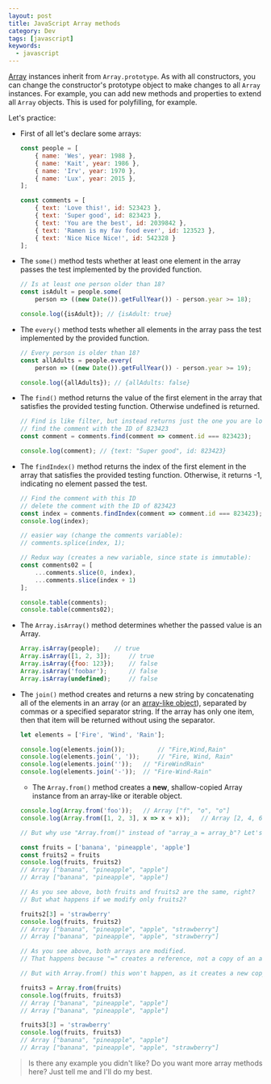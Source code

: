 ```yaml
---
layout: post
title: JavaScript Array methods
category: Dev
tags: [javascript]
keywords:
  - javascript
---
```


[Array](https://developer.mozilla.org/en-US/docs/Web/JavaScript/Reference/Global_Objects/Array) instances inherit from `Array.prototype`. As with all constructors, you can change the constructor's prototype object to make changes to all `Array` instances. For example, you can add new methods and properties to extend all `Array` objects. This is used for polyfilling, for example.


Let's practice:

- First of all let's declare some arrays:

  ```javascript
  const people = [
      { name: 'Wes', year: 1988 },
      { name: 'Kait', year: 1986 },
      { name: 'Irv', year: 1970 },
      { name: 'Lux', year: 2015 },
  ];
  
  const comments = [
      { text: 'Love this!', id: 523423 },
      { text: 'Super good', id: 823423 },
      { text: 'You are the best', id: 2039842 },
      { text: 'Ramen is my fav food ever', id: 123523 },
      { text: 'Nice Nice Nice!', id: 542328 }
  ];
  ```

- The `some()` method tests whether at least one element in the array passes the test implemented by the provided function.

  ```javascript
  // Is at least one person older than 18?
  const isAdult = people.some(
      person => ((new Date()).getFullYear()) - person.year >= 18);
  
  console.log({isAdult}); // {isAdult: true}
  ```

- The `every()` method tests whether all elements in the array pass the test implemented by the provided function.

  ```javascript
  // Every person is older than 18?
  const allAdults = people.every(
      person => ((new Date()).getFullYear()) - person.year >= 19);
  
  console.log({allAdults}); // {allAdults: false}
  ```

- The `find()` method returns the value of the first element in the array that satisfies the provided testing function. Otherwise undefined is returned.

  ```javascript
  // Find is like filter, but instead returns just the one you are looking for
  // find the comment with the ID of 823423
  const comment = comments.find(comment => comment.id === 823423);
  
  console.log(comment); // {text: "Super good", id: 823423}
  ```

- The `findIndex()` method returns the index of the first element in the array that satisfies the provided testing function. Otherwise, it returns -1, indicating no element passed the test.

  ```javascript
  // Find the comment with this ID
  // delete the comment with the ID of 823423
  const index = comments.findIndex(comment => comment.id === 823423);
  console.log(index);
  
  // easier way (change the comments variable): 
  // comments.splice(index, 1);
  
  // Redux way (creates a new variable, since state is immutable):
  const comments02 = [
      ...comments.slice(0, index),
      ...comments.slice(index + 1)
  ];
  
  console.table(comments);
  console.table(comments02);
  
  ```

- The `Array.isArray()` method determines whether the passed value is an Array.

  ```javascript
  Array.isArray(people);  	// true
  Array.isArray([1, 2, 3]);  	// true
  Array.isArray({foo: 123}); 	// false
  Array.isArray('foobar');   	// false
  Array.isArray(undefined);  	// false
  
  ```

- The `join()` method creates and returns a new string by concatenating all of the elements in an array (or an [array-like object](https://developer.mozilla.org/en-US/docs/Web/JavaScript/Guide/Indexed_collections#Working_with_array-like_objects)), separated by commas or a specified separator string. If the array has only one item, then that item will be returned without using the separator.

  ```javascript
  let elements = ['Fire', 'Wind', 'Rain'];
  
  console.log(elements.join()); 		// "Fire,Wind,Rain"
  console.log(elements.join(', ')); 	// "Fire, Wind, Rain"
  console.log(elements.join('')); 	// "FireWindRain"
  console.log(elements.join('-')); 	// "Fire-Wind-Rain"
  ```

  - The `Array.from()` method creates a **new**, shallow-copied Array instance from an array-like or iterable object.

  ```javascript
  console.log(Array.from('foo'));   // Array ["f", "o", "o"]
  console.log(Array.from([1, 2, 3], x => x + x));   // Array [2, 4, 6]
  
  // But why use "Array.from()" instead of "array_a = array_b"? Let's see:
  
  const fruits = ['banana', 'pineapple', 'apple']
  const fruits2 = fruits
  console.log(fruits, fruits2)
  // Array ["banana", "pineapple", "apple"]
  // Array ["banana", "pineapple", "apple"]
  
  // As you see above, both fruits and fruits2 are the same, right?
  // But what happens if we modify only fruits2?
  
  fruits2[3] = 'strawberry'
  console.log(fruits, fruits2)
  // Array ["banana", "pineapple", "apple", "strawberry"]
  // Array ["banana", "pineapple", "apple", "strawberry"]
  
  // As you see above, both arrays are modified.
  // That happens because "=" creates a reference, not a copy of an array.
  
  // But with Array.from() this won't happen, as it creates a new copy:
  
  fruits3 = Array.from(fruits)
  console.log(fruits, fruits3)
  // Array ["banana", "pineapple", "apple"]
  // Array ["banana", "pineapple", "apple"]
  
  fruits3[3] = 'strawberry'
  console.log(fruits, fruits3)
  // Array ["banana", "pineapple", "apple"]
  // Array ["banana", "pineapple", "apple", "strawberry"]
  ```
> Is there any example you didn't like? Do you want more array methods here? Just tell me and I'll do my best.